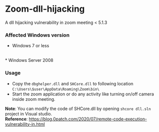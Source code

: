 # Zoom-dll-hijacking
A dll hijacking vulnerability in zoom meeting &lt; 5.1.3 
<br />
### Affected Windows version
* Windows 7 or less
<br/>
* Windows Server 2008

### Usage
* Copy the `dbghelper.dll` and `SHCore.dll` to following location
  `C:\Users\$user\AppData\Roaming\Zoom\bin\`
* Start the zoom application or do any activity like turning on/off camera inside zoom meeting.

 **Note**: You can modify the code of SHCore.dll by opening `shcore dll.sln` project in Visual studio.
 <br/>
 **Reference**: https://blog.0patch.com/2020/07/remote-code-execution-vulnerability-in.html
